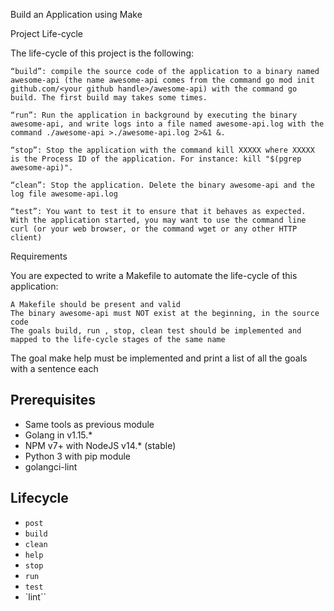Build an Application using Make 

Project Life-cycle

The life-cycle of this project is the following:

    “build”: compile the source code of the application to a binary named awesome-api (the name awesome-api comes from the command go mod init github.com/<your github handle>/awesome-api) with the command go build. The first build may takes some times.

    “run”: Run the application in background by executing the binary awesome-api, and write logs into a file named awesome-api.log with the command ./awesome-api >./awesome-api.log 2>&1 &.

    “stop”: Stop the application with the command kill XXXXX where XXXXX is the Process ID of the application. For instance: kill "$(pgrep awesome-api)".

    “clean”: Stop the application. Delete the binary awesome-api and the log file awesome-api.log

    “test”: You want to test it to ensure that it behaves as expected. With the application started, you may want to use the command line curl (or your web browser, or the command wget or any other HTTP client)

Requirements

You are expected to write a Makefile to automate the life-cycle of this application:

    A Makefile should be present and valid
    The binary awesome-api must NOT exist at the beginning, in the source code
    The goals build, run , stop, clean test should be implemented and mapped to the life-cycle stages of the same name

The goal make help must be implemented and print a list of all the goals with a sentence each

## Prerequisites

* Same tools as previous module
* Golang in v1.15.*
* NPM v7+ with NodeJS v14.* (stable)
* Python 3 with pip module
* golangci-lint


## Lifecycle

* `post`
* `build`
* `clean`
* `help`
* `stop`
* `run`
* `test`
* `lint``
